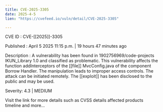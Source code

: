 ```yaml
---
title: CVE-2025-3305
date: 2025-4-5
lien: "https://cvefeed.io/vuln/detail/CVE-2025-3305"

---
```


CVE ID : CVE-[[2025]]-3305

Published :  April 5
2025
11:15 p.m. | 19 hours
47 minutes ago

Description : A vulnerability has been found in 1902756969/code-projects IKUN_Library 1.0 and classified as problematic. This vulnerability affects the function addInterceptors of the  [[file]] MvcConfig.java of the component Borrow Handler. The manipulation leads to improper access controls. The attack can be initiated remotely. The  [[exploit]] has been disclosed to the public and may be used.

Severity: 4.3 | MEDIUM

Visit the link for more details
such as CVSS details
affected products
timeline
and more...
